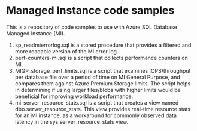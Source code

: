 
# Managed Instance code samples
This is a repository of code samples to use with Azure SQL Database Managed Instance (MI).

1. sp_readmierrorlog.sql is a stored procedure that provides a filtered and more readable version of the MI error log.
2. perf-counters-mi.sql is a script that collects performance counters on MI.
3. MIGP_storage_perf_limits.sql is a script that examines IOPS/throughput per database file over a period of time on MI General Purpose, and compares them against Azure Premium Storage limits. The script helps in determining if using larger files/blobs with higher limits would be beneficial for improving workload performance.
4. mi_server_resource_stats.sql is a script that creates a view named dbo.server_resource_stats. This view provides real-time resource stats for an MI instance, as a workaround for commonly observed data latency in the sys.server_resource_stats view.
